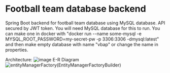 # Football team database backend

Spring Boot backend for football team database using MySQL database. API secured by JWT token.
You will need MySQL database for this to run. You can make one in docker with "docker run --name some-mysql -e MYSQL_ROOT_PASSWORD=my-secret-pw  -p 3306:3306 -dmysql:latest" and then make empty database with name "vbap" or change the name in properties.

Architecture:
![image](https://user-images.githubusercontent.com/79103806/188279502-0baf7777-5dbc-43fd-90c7-92a59b25ba86.png)
E-R Diagram
![entityManagerFactory(EntityManagerFactoryBuilder)](https://user-images.githubusercontent.com/79103806/189956155-86cb6ad0-9e87-46a1-a635-a52cab2be99a.png)
